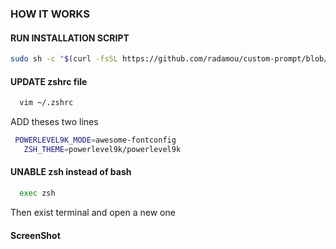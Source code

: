 ### HOW IT WORKS

#### RUN INSTALLATION SCRIPT

```sh
sudo sh -c "$(curl -fsSL https://github.com/radamou/custom-prompt/blob/master/install-env-script/install-packages.sh)"
```

#### UPDATE zshrc file

```sh
  vim ~/.zshrc
```

ADD theses two lines

 ```sh
  POWERLEVEL9K_MODE=awesome-fontconfig
	ZSH_THEME=powerlevel9k/powerlevel9k
```


#### UNABLE zsh instead of bash

```sh
  exec zsh
```

Then exist terminal and open a new one

#### ScreenShot


